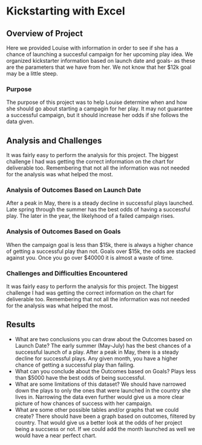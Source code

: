 # Kickstarting with Excel

## Overview of Project
Here we provided Louise with information in order to see if she has a chance of launching a succesful campaign for her upcoming play idea. We organized kickstarter information based on launch date and goals- as these are the parameters that we have from her. We not know that her $12k goal may be a little steep.  
### Purpose
The purpose of this project was to help Louise determine when and how she should go about starting a campagin for her play. It may not guarantee a successful campaign, but it should increase her odds if she follows the data given. 
## Analysis and Challenges
It was fairly easy to perform the analysis for this project. The biggest challenge I had was getting the correct information on the chart for deliverable too. Remembering that not all the information was not needed for the analysis was what helped the most. 
### Analysis of Outcomes Based on Launch Date
After a peak in May, there is a steady decline in successful plays launched. Late spring through the summer has the best odds of having a successful play. The later in the year, the likelyhood of a failed campaign rises.
### Analysis of Outcomes Based on Goals
When the campaign goal is less than $15k, there is always a higher chance of getting a successful play than not. Goals over $15k, the odds are stacked against you. Once you go over $40000 it is almost a waste of time. 
### Challenges and Difficulties Encountered
It was fairly easy to perform the analysis for this project. The biggest challenge I had was getting the correct information on the chart for deliverable too. Remembering that not all the information was not needed for the analysis was what helped the most.
## Results

- What are two conclusions you can draw about the Outcomes based on Launch Date?
The early summer (May-July) has the best chances of a successful launch of a play. After a peak in May, there is a steady decline for successful plays. Any given month, you have a higher chance of getting a successful play than failing. 
- What can you conclude about the Outcomes based on Goals?
Plays less than $5000 have the best odds of being successful.
- What are some limitations of this dataset?
We should have narrowed down the plays to only the ones that were launched in the country she lives in. Narrowing the data even further would give us a more clear picture of how chances of success with her campaign. 
- What are some other possible tables and/or graphs that we could create?
There should have been a graph based on outcomes, filtered by country. That would give us a better look at the odds of her project being a succsess or not. If we could add the month launched as well we would have a near perfect chart.